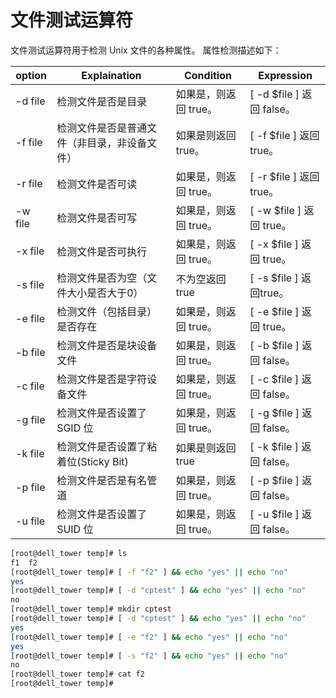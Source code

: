 # 文件测试运算符
文件测试运算符用于检测 Unix 文件的各种属性。
属性检测描述如下：


| option  | Explaination                                 | Condition             | Expression                |
| ------- | -------------------------------------------- | --------------------- | ------------------------- |
| -d file | 检测文件是否是目录                           | 如果是，则返回 true。 | [ -d $file ] 返回 false。 |
| -f file | 检测文件是否是普通文件（非目录，非设备文件）   | 如果是则返回true。    | [ -f $file ] 返回 true。  |
| -r file | 检测文件是否可读                             | 如果是，则返回 true。 | [ -r $file ] 返回 true。  |
| -w file | 检测文件是否可写                             | 如果是，则返回 true。 | [ -w $file ] 返回 true。  |
| -x file | 检测文件是否可执行                           | 如果是，则返回 true。 | [ -x $file ] 返回 true。  |
| -s file | 检测文件是否为空（文件大小是否大于0）         | 不为空返回 true       | [ -s $file ] 返回true。   |
| -e file | 检测文件（包括目录）是否存在                 | 如果是，则返回 true。 | [ -e $file ] 返回 true。  |
| -b file | 检测文件是否是块设备文件                     | 如果是，则返回 true。 | [ -b $file ] 返回 false。 |
| -c file | 检测文件是否是字符设备文件                   | 如果是，则返回 true。 | [ -c $file ] 返回 false。 |
| -g file | 检测文件是否设置了 SGID 位                   | 如果是，则返回 true。 | [ -g $file ] 返回 false。 |
| -k file | 检测文件是否设置了粘着位(Sticky Bit)         | 如果是则返回true      | [ -k $file ] 返回 false。 |
| -p file | 检测文件是否是有名管道                       | 如果是，则返回 true。 | [ -p $file ] 返回 false。 |
| -u file | 检测文件是否设置了 SUID 位                   | 如果是，则返回 true。 | [ -u $file ] 返回 false。 |


```sh
[root@dell_tower temp]# ls
f1  f2
[root@dell_tower temp]# [ -f "f2" ] && echo "yes" || echo "no"
yes
[root@dell_tower temp]# [ -d "cptest" ] && echo "yes" || echo "no"
no
[root@dell_tower temp]# mkdir cptest
[root@dell_tower temp]# [ -d "cptest" ] && echo "yes" || echo "no"
yes
[root@dell_tower temp]# [ -e "f2" ] && echo "yes" || echo "no"
yes
[root@dell_tower temp]# [ -s "f2" ] && echo "yes" || echo "no"
no
[root@dell_tower temp]# cat f2
[root@dell_tower temp]#  
```

